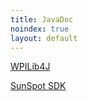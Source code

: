 ```yaml
---
title: JavaDoc
noindex: true
layout: default
---
```



[WPILib4J](frc2014/index.html)

[SunSpot SDK](http://www.sunspotworld.com/docs/Yellow/javadoc/index.html)